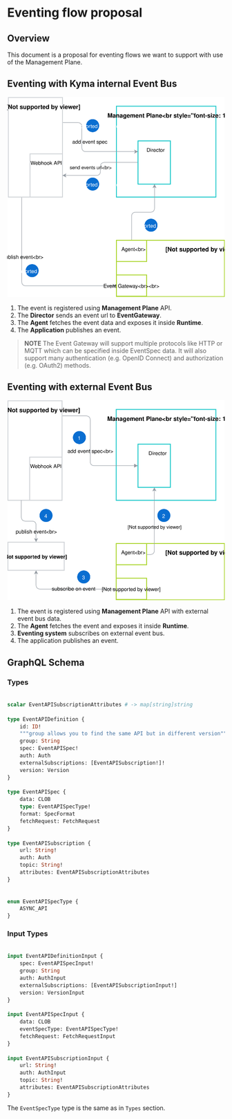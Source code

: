 # Eventing flow proposal

## Overview

This document is a proposal for eventing flows we want to support with use of the Management Plane.

## Eventing with Kyma internal Event Bus

![Management Plane Components](assets/internal-event-flow.svg)

1. The event is registered using **Management Plane** API.
2. The **Director** sends an event url to **EventGateway**.
3. The **Agent** fetches the event data and exposes it inside **Runtime**.  
4. The **Application** publishes an event.

>**NOTE** The Event Gateway will support multiple protocols like HTTP or MQTT which can be specified inside EventSpec data.
It will also support many authentication (e.g. OpenID Connect) and authorization (e.g. OAuth2) methods.
## Eventing with external Event Bus

![Management Plane Components](assets/external-event-flow.svg)

1. The event is registered using **Management Plane** API with external event bus data.
2. The **Agent** fetches the event and exposes it inside **Runtime**.
3. **Eventing system** subscribes on external event bus.
4. The application publishes an event.

## GraphQL Schema  

### Types
```graphql

scalar EventAPISubscriptionAttributes # -> map[string]string

type EventAPIDefinition {
    id: ID!
    """group allows you to find the same API but in different version"""
    group: String
    spec: EventAPISpec!
    auth: Auth
    externalSubscriptions: [EventAPISubscription!]!
    version: Version
}

type EventAPISpec {
    data: CLOB
    type: EventAPISpecType!
    format: SpecFormat
    fetchRequest: FetchRequest
}

type EventAPISubscription {
    url: String!
    auth: Auth
    topic: String!
    attributes: EventAPISubscriptionAttributes
}


enum EventAPISpecType {
    ASYNC_API
}

```

### Input Types

```graphql

input EventAPIDefinitionInput {
    spec: EventAPISpecInput!
    group: String
    auth: AuthInput
    externalSubscriptions: [EventAPISubscriptionInput!]
    version: VersionInput
}

input EventAPISpecInput {
    data: CLOB
    eventSpecType: EventAPISpecType!
    fetchRequest: FetchRequestInput
}

input EventAPISubscriptionInput {
    url: String!
    auth: AuthInput
    topic: String!
    attributes: EventAPISubscriptionAttributes
}
```

The `EventSpecType` type is the same as in `Types` section.
